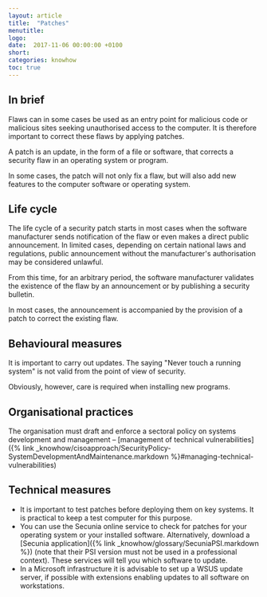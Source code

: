 ```yaml
---
layout: article
title:  "Patches"
menutitle:
logo:
date:  2017-11-06 00:00:00 +0100
short:
categories: knowhow
toc: true
---
```

## In brief
Flaws can in some cases be used as an entry point for malicious code or malicious sites seeking unauthorised access to the computer. It is therefore important to correct these flaws by applying patches.

A patch is an update, in the form of a file or software, that corrects a security flaw in an operating system or program.

In some cases, the patch will not only fix a flaw, but will also add new features to the computer software or operating system.

## Life cycle
The life cycle of a security patch starts in most cases when the software manufacturer sends notification of the flaw or even makes a direct public announcement. In limited cases, depending on certain national laws and regulations, public announcement without the manufacturer's authorisation may be considered unlawful.

From this time, for an arbitrary period, the software manufacturer validates the existence of the flaw by an announcement or by publishing a security bulletin.

In most cases, the announcement is accompanied by the provision of a patch to correct the existing flaw.

## Behavioural measures
It is important to carry out updates. The saying "Never touch a running system" is not valid from the point of view of security.

Obviously, however, care is required when installing new programs.

## Organisational practices
The organisation must draft and enforce a sectoral policy on systems development and management  – [management of technical vulnerabilities]({% link _knowhow/cisoapproach/SecurityPolicy-SystemDevelopmentAndMaintenance.markdown %}#managing-technical-vulnerabilities)

## Technical measures
* It is important to test patches before deploying them on key systems. It is practical to keep a test computer for this purpose.
* You can use the Secunia online service to check for patches for your operating system or your installed software. Alternatively, download a [Secunia application]({% link _knowhow/glossary/SecuniaPSI.markdown %}) (note that their PSI version must not be used in a professional context). These services will tell you which software to update.
* In a Microsoft infrastructure it is advisable to set up a WSUS update server, if possible with extensions enabling updates to all software on workstations.

